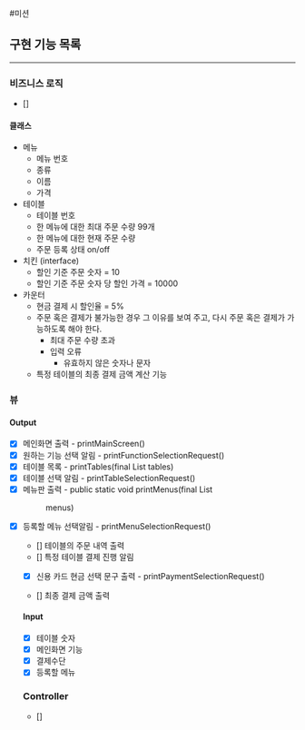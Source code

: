 #미션

## 구현 기능 목록

---

### 비즈니스 로직

- []

#### 클래스

- 메뉴
  - 메뉴 번호
  - 종류
  - 이름
  - 가격
- 테이블
  - 테이블 번호
  - 한 메뉴에 대한 최대 주문 수량 99개
  - 한 메뉴에 대한 현재 주문 수량
  - 주문 등록 상태 on/off
- 치킨 (interface)
  - 할인 기준 주문 숫자 = 10
  - 할인 기준 주문 숫자 당 할인 가격 = 10000
- 카운터
  - 현금 결제 시 할인율 = 5%
  - 주문 혹은 결제가 불가능한 경우 그 이유를 보여 주고, 다시 주문 혹은 결제가 가능하도록 해야 한다.
    - 최대 주문 수량 초과
    - 입력 오류
      - 유효하지 않은 숫자나 문자
  - 특정 테이블의 최종 결제 금액 계산 기능

### 뷰

#### Output

- [x] 메인화면 출력 - printMainScreen()
- [x] 원하는 기능 선택 알림 - printFunctionSelectionRequest()
- [x] 테이블 목록 - printTables(final List<Table> tables)
- [x] 테이블 선택 알림 - printTableSelectionRequest()
- [x] 메뉴판 출력 - public static void printMenus(final List<Menu> menus)
- [x] 등록할 메뉴 선택알림 - printMenuSelectionRequest()
- [] 테이블의 주문 내역 출력
- [] 특정 테이블 결제 진행 알림
- [x] 신용 카드 현금 선택 문구 출력 - printPaymentSelectionRequest()
- [] 최종 결제 금액 출력

#### Input

- [x] 테이블 숫자
- [x] 메인화면 기능 
- [x] 결제수단
- [x] 등록할 메뉴

### Controller

- []